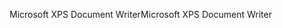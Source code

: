 <span data-ttu-id="f25bd-101">Microsoft XPS Document Writer</span><span class="sxs-lookup"><span data-stu-id="f25bd-101">Microsoft XPS Document Writer</span></span>
